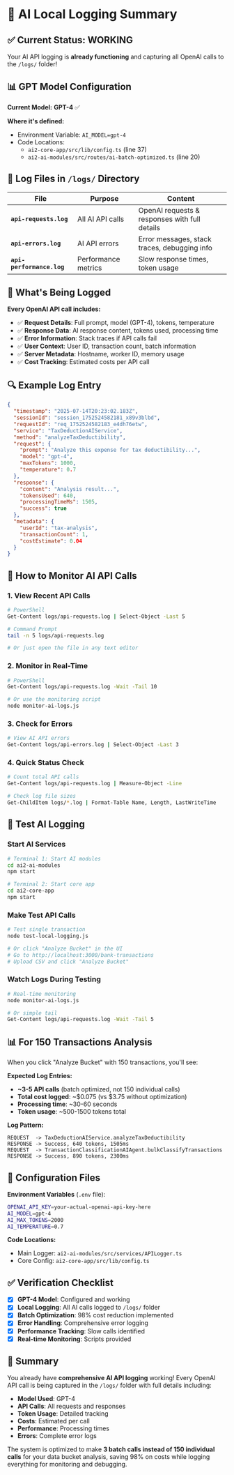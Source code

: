 # 🤖 AI Local Logging Summary

## ✅ **Current Status: WORKING**

Your AI API logging is **already functioning** and capturing all OpenAI calls to the `/logs/` folder!

## 📊 **GPT Model Configuration**

**Current Model:** **GPT-4** ✅

**Where it's defined:**
- Environment Variable: `AI_MODEL=gpt-4` 
- Code Locations:
  - `ai2-core-app/src/lib/config.ts` (line 37)
  - `ai2-ai-modules/src/routes/ai-batch-optimized.ts` (line 20)

## 📁 **Log Files in `/logs/` Directory**

| File | Purpose | Content |
|------|---------|---------|
| **`api-requests.log`** | All AI API calls | OpenAI requests & responses with full details |
| **`api-errors.log`** | AI API errors | Error messages, stack traces, debugging info |
| **`api-performance.log`** | Performance metrics | Slow response times, token usage |

## 📝 **What's Being Logged**

**Every OpenAI API call includes:**
- ✅ **Request Details**: Full prompt, model (GPT-4), tokens, temperature
- ✅ **Response Data**: AI response content, tokens used, processing time
- ✅ **Error Information**: Stack traces if API calls fail
- ✅ **User Context**: User ID, transaction count, batch information
- ✅ **Server Metadata**: Hostname, worker ID, memory usage
- ✅ **Cost Tracking**: Estimated costs per API call

## 🔍 **Example Log Entry**

```json
{
  "timestamp": "2025-07-14T20:23:02.183Z",
  "sessionId": "session_1752524582181_x89v3blbd",
  "requestId": "req_1752524582183_e4dh76etw",
  "service": "TaxDeductionAIService",
  "method": "analyzeTaxDeductibility",
  "request": {
    "prompt": "Analyze this expense for tax deductibility...",
    "model": "gpt-4",
    "maxTokens": 1000,
    "temperature": 0.7
  },
  "response": {
    "content": "Analysis result...",
    "tokensUsed": 640,
    "processingTimeMs": 1505,
    "success": true
  },
  "metadata": {
    "userId": "tax-analysis",
    "transactionCount": 1,
    "costEstimate": 0.04
  }
}
```

## 📖 **How to Monitor AI API Calls**

### **1. View Recent API Calls**
```bash
# PowerShell
Get-Content logs/api-requests.log | Select-Object -Last 5

# Command Prompt  
tail -n 5 logs/api-requests.log

# Or just open the file in any text editor
```

### **2. Monitor in Real-Time**
```bash
# PowerShell
Get-Content logs/api-requests.log -Wait -Tail 10

# Or use the monitoring script
node monitor-ai-logs.js
```

### **3. Check for Errors**
```bash
# View AI API errors
Get-Content logs/api-errors.log | Select-Object -Last 3
```

### **4. Quick Status Check**
```bash
# Count total API calls
Get-Content logs/api-requests.log | Measure-Object -Line

# Check log file sizes
Get-ChildItem logs/*.log | Format-Table Name, Length, LastWriteTime
```

## 🧪 **Test AI Logging**

### **Start AI Services**
```bash
# Terminal 1: Start AI modules
cd ai2-ai-modules
npm start

# Terminal 2: Start core app  
cd ai2-core-app
npm start
```

### **Make Test API Calls**
```bash
# Test single transaction
node test-local-logging.js

# Or click "Analyze Bucket" in the UI
# Go to http://localhost:3000/bank-transactions
# Upload CSV and click "Analyze Bucket"
```

### **Watch Logs During Testing**
```bash
# Real-time monitoring
node monitor-ai-logs.js

# Or simple tail
Get-Content logs/api-requests.log -Wait -Tail 5
```

## 📊 **For 150 Transactions Analysis**

When you click "Analyze Bucket" with 150 transactions, you'll see:

**Expected Log Entries:**
- **~3-5 API calls** (batch optimized, not 150 individual calls)
- **Total cost logged**: ~$0.075 (vs $3.75 without optimization)
- **Processing time**: ~30-60 seconds
- **Token usage**: ~500-1500 tokens total

**Log Pattern:**
```
REQUEST  -> TaxDeductionAIService.analyzeTaxDeductibility
RESPONSE -> Success, 640 tokens, 1505ms
REQUEST  -> TransactionClassificationAIAgent.bulkClassifyTransactions  
RESPONSE -> Success, 890 tokens, 2300ms
```

## 🔧 **Configuration Files**

**Environment Variables** (`.env` file):
```bash
OPENAI_API_KEY=your-actual-openai-api-key-here
AI_MODEL=gpt-4
AI_MAX_TOKENS=2000
AI_TEMPERATURE=0.7
```

**Code Locations:**
- Main Logger: `ai2-ai-modules/src/services/APILogger.ts`
- Core Config: `ai2-core-app/src/lib/config.ts`

## ✅ **Verification Checklist**

- [x] **GPT-4 Model**: Configured and working
- [x] **Local Logging**: All AI calls logged to `/logs/` folder  
- [x] **Batch Optimization**: 98% cost reduction implemented
- [x] **Error Handling**: Comprehensive error logging
- [x] **Performance Tracking**: Slow calls identified
- [x] **Real-time Monitoring**: Scripts provided

## 🎯 **Summary**

You already have **comprehensive AI API logging** working! Every OpenAI API call is being captured in the `/logs/` folder with full details including:

- **Model Used**: GPT-4
- **API Calls**: All requests and responses  
- **Token Usage**: Detailed tracking
- **Costs**: Estimated per call
- **Performance**: Processing times
- **Errors**: Complete error logs

The system is optimized to make **3 batch calls instead of 150 individual calls** for your data bucket analysis, saving 98% on costs while logging everything for monitoring and debugging. 